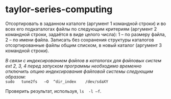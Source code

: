 # taylor-series-computing
Отсортировать в заданном каталоге (аргумент 1 командной строки) и во всех его подкаталогах файлы по следующим критериям
(аргумент 2 командной строки, задаётся в виде целого числа): 1 – по размеру файла, 2 – по имени файла.
Записать без сохранения структуры каталогов отсортированные файлы общим списком, в новый каталог (аргумент 3 командной строки).

*В связи с индексированием файлов в каталогах для файловых систем ext 2, 3, 4 перед запуском программы необходимо временно
отключить опцию индексирования файловой системы следующим образом:*<br>
`sudo   tune2fs   –O  ^dir_index    /dev/sdaXY`
 
Проверить результат, используя, `ls  -l –f`.
